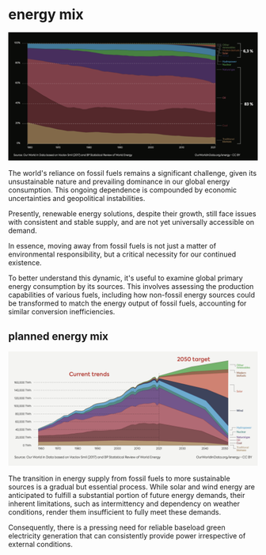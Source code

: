 # energy mix

![](img/energy_mix.png)

The world's reliance on fossil fuels remains a significant challenge, given its unsustainable nature and prevailing dominance in our global energy consumption. This ongoing dependence is compounded by economic uncertainties and geopolitical instabilities. 

Presently, renewable energy solutions, despite their growth, still face issues with consistent and stable supply, and are not yet universally accessible on demand. 

In essence, moving away from fossil fuels is not just a matter of environmental responsibility, but a critical necessity for our continued existence. 

To better understand this dynamic, it's useful to examine global primary energy consumption by its sources. This involves assessing the production capabilities of various fuels, including how non-fossil energy sources could be transformed to match the energy output of fossil fuels, accounting for similar conversion inefficiencies.

## planned energy mix

![](img/energy_mix_planned.png)

The transition in energy supply from fossil fuels to more sustainable sources is a gradual but essential process. While solar and wind energy are anticipated to fulfill a substantial portion of future energy demands, their inherent limitations, such as intermittency and dependency on weather conditions, render them insufficient to fully meet these demands. 

Consequently, there is a pressing need for reliable baseload green electricity generation that can consistently provide power irrespective of external conditions.


